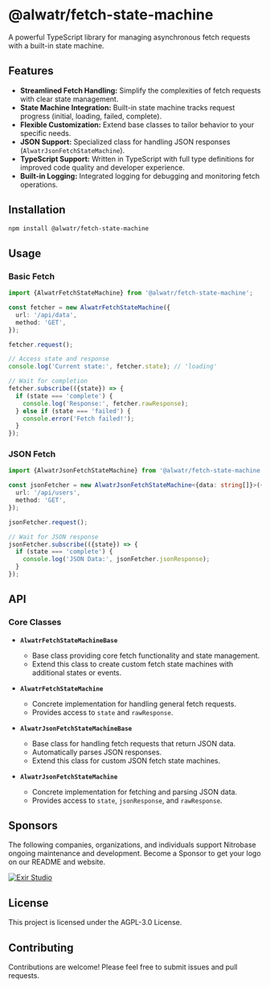 # @alwatr/fetch-state-machine

A powerful TypeScript library for managing asynchronous fetch requests with a built-in state machine.

## Features

* **Streamlined Fetch Handling:**  Simplify the complexities of fetch requests with clear state management.
* **State Machine Integration:**  Built-in state machine tracks request progress (initial, loading, failed, complete).
* **Flexible Customization:**  Extend base classes to tailor behavior to your specific needs.
* **JSON Support:**  Specialized class for handling JSON responses (`AlwatrJsonFetchStateMachine`).
* **TypeScript Support:** Written in TypeScript with full type definitions for improved code quality and developer experience.
* **Built-in Logging:**  Integrated logging for debugging and monitoring fetch operations.

## Installation

```bash
npm install @alwatr/fetch-state-machine
```

## Usage

### Basic Fetch

```typescript
import {AlwatrFetchStateMachine} from '@alwatr/fetch-state-machine';

const fetcher = new AlwatrFetchStateMachine({
  url: '/api/data',
  method: 'GET',
});

fetcher.request();

// Access state and response
console.log('Current state:', fetcher.state); // 'loading'

// Wait for completion
fetcher.subscribe(({state}) => {
  if (state === 'complete') {
    console.log('Response:', fetcher.rawResponse);
  } else if (state === 'failed') {
    console.error('Fetch failed!');
  }
});
```

### JSON Fetch

```typescript
import {AlwatrJsonFetchStateMachine} from '@alwatr/fetch-state-machine';

const jsonFetcher = new AlwatrJsonFetchStateMachine<{data: string[]}>({
  url: '/api/users',
  method: 'GET',
});

jsonFetcher.request();

// Wait for JSON response
jsonFetcher.subscribe(({state}) => {
  if (state === 'complete') {
    console.log('JSON Data:', jsonFetcher.jsonResponse);
  }
});
```

## API

### Core Classes

* **`AlwatrFetchStateMachineBase`**
  * Base class providing core fetch functionality and state management.
  * Extend this class to create custom fetch state machines with additional states or events.

* **`AlwatrFetchStateMachine`**
  * Concrete implementation for handling general fetch requests.
  * Provides access to `state` and `rawResponse`.

* **`AlwatrJsonFetchStateMachineBase`**
  * Base class for handling fetch requests that return JSON data.
  * Automatically parses JSON responses.
  * Extend this class for custom JSON fetch state machines.

* **`AlwatrJsonFetchStateMachine`**
  * Concrete implementation for fetching and parsing JSON data.
  * Provides access to `state`, `jsonResponse`, and `rawResponse`.

## Sponsors

The following companies, organizations, and individuals support Nitrobase ongoing maintenance and development. Become a Sponsor to get your logo on our README and website.

[![Exir Studio](https://avatars.githubusercontent.com/u/181194967?s=200&v=4)](https://exirstudio.com)

## License

This project is licensed under the AGPL-3.0 License.

## Contributing

Contributions are welcome! Please feel free to submit issues and pull requests.

